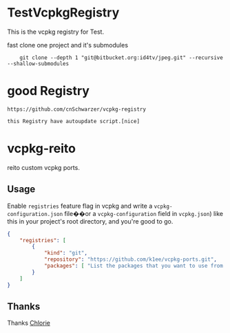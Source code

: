 # TestVcpkgRegistry

This is the vcpkg registry for Test.


fast clone one project and it's submodules

```
    git clone --depth 1 "git@bitbucket.org:id4tv/jpeg.git" --recursive --shallow-submodules
```

# good Registry 
    
    https://github.com/cnSchwarzer/vcpkg-registry

    this Registry have autoupdate script.[nice]



# vcpkg-reito

reito custom vcpkg ports.

## Usage

Enable `registries` feature flag in vcpkg and write a `vcpkg-configuration.json` file��or a `vcpkg-configuration` field in `vcpkg.json`) like this in your project's root directory, and you're good to go.

```json
{
    "registries": [
        {
            "kind": "git",
            "repository": "https://github.com/k1ee/vcpkg-ports.git",
            "packages": [ "List the packages that you want to use from my ports here" ]
        }
    ]
}
```

## Thanks

Thanks [Chlorie](https://github.com/Chlorie/vcpkg-ports)

